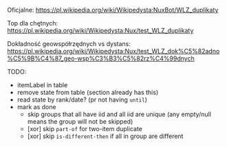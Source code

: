 Oficjalne:
https://pl.wikipedia.org/wiki/Wikipedysta:NuxBot/WLZ_duplikaty

Top dla chętnych:
https://pl.wikipedia.org/wiki/Wikipedysta:Nux/test_WLZ_duplikaty

Dokładność geowspółrzędnych vs dystans:
https://pl.wikipedia.org/wiki/Wikipedysta:Nux/test_WLZ_dok%C5%82adno%C5%9B%C4%87_geo-wsp%C3%B3%C5%82rz%C4%99dnych

TODO:
- itemLabel in table
- remove state from table (section already has this)
- read state by rank/date? (pr not having `until`)
- mark as done
	- skip groups that all have iid and all iid are unique (any empty/null means the group will not be skipped)
	- [xor] skip `part-of` for two-item duplicate
	- [xor] skip `is-different-then` if all in group are different
